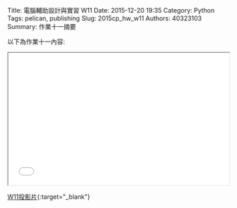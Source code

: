 Title: 電腦輔助設計與實習  W11
Date: 2015-12-20 19:35
Category: Python
Tags: pelican, publishing
Slug: 2015cp_hw_w11
Authors: 40323103
Summary: 作業十一摘要

以下為作業十一內容:

<iframe src="40323103_cp_w11_p.html" width="500" height="300"></iframe>


[W11投影片](40323103_cp_w11_p.html){:target="_blank"}




